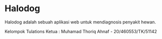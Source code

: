 # Halodog
Halodog adalah sebuah aplikasi web untuk mendiagnosis penyakit hewan.

Kelompok Tulations
Ketua : Muhamad Thoriq Ahnaf - 20/460553/TK/51142